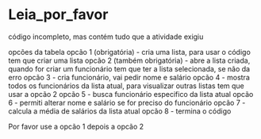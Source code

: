 # Leia_por_favor

código incompleto, mas contém tudo que a atividade exigiu 

opcões da tabela
opcão 1 (obrigatória) - cria uma lista, para usar o código tem que criar uma lista
opcão 2 (também obrigatória) - abre a lista criada, quando for criar um funcionário tem que ter a lista selecionada, se não da erro
opcão 3 - cria funcionário, vai pedir nome e salário 
opcão 4 - mostra todos os funcionários da lista atual, para visualizar outras listas tem que usar a opcão 2
opcão 5 - busca funcionário especifico da lista atual 
opcão 6 - permiti alterar nome e salário se for preciso do funcionário 
opcão 7 - calcula a média de salários da lista atual 
opcão 8 - termina o código

Por favor use a opcão 1 depois a opcão 2 
